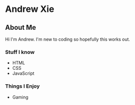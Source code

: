 # Andrew Xie

## About Me

Hi I'm Andrew. I'm new to coding so hopefully this works out.

### Stuff I know
* HTML
* CSS
* JavaScript

### Things I Enjoy
* Gaming

